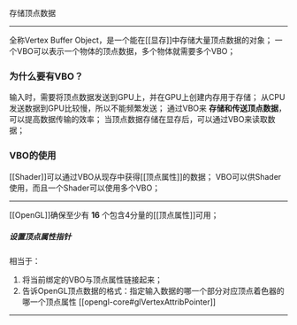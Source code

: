 存储顶点数据
***
全称Vertex Buffer Object，是一个能在[[显存]]中存储大量顶点数据的对象；
一个VBO可以表示一个物体的顶点数据，多个物体就需要多个VBO；
### 为什么要有VBO？
输入时，需要将顶点数据发送到GPU上，并在GPU上创建内存用于存储；
从CPU发送数据到GPU比较慢，所以不能频繁发送；
通过VBO来 **存储和传送顶点数据**，可以提高数据传输的效率；
当顶点数据存储在显存后，可以通过VBO来读取数据；
### VBO的使用
[[Shader]]可以通过VBO从现存中获得[[顶点属性]]的数据；
VBO可以供Shader使用，而且一个Shader可以使用多个VBO；
***
[[OpenGL]]确保至少有 **16** 个包含4分量的[[顶点属性]]可用；
##### 设置顶点属性指针
相当于：
1. 将当前绑定的VBO与顶点属性链接起来；
2. 告诉OpenGL顶点数据的格式：指定输入数据的哪一个部分对应顶点着色器的哪一个顶点属性
[[opengl-core#glVertexAttribPointer]]
***

